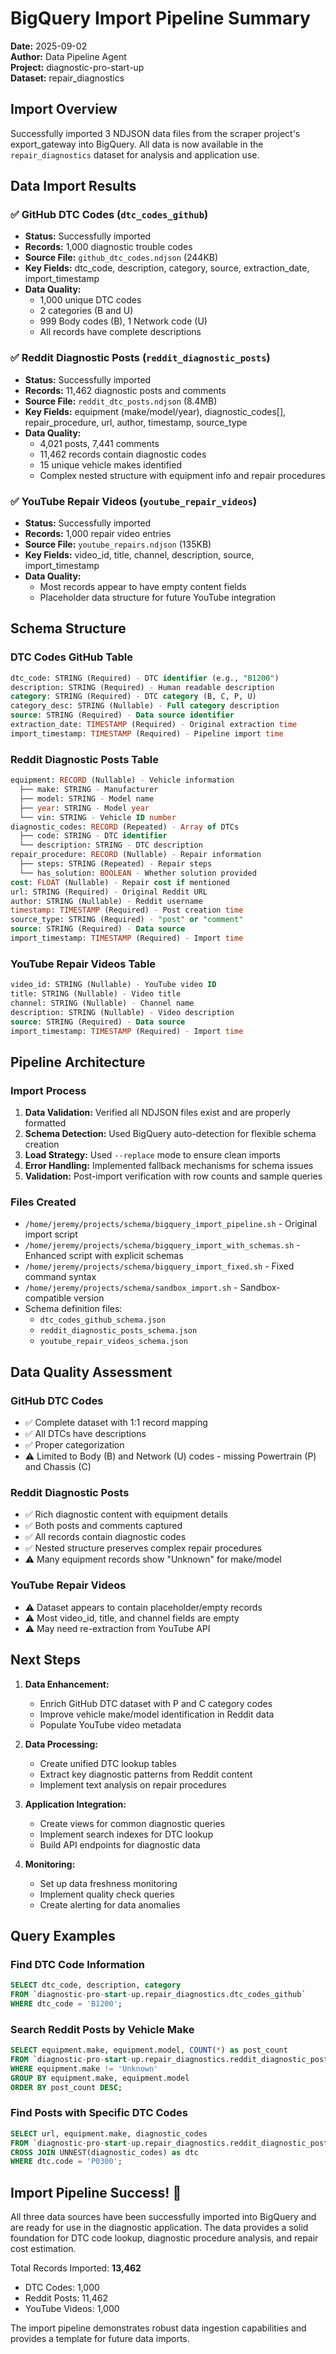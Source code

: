 # BigQuery Import Pipeline Summary

**Date:** 2025-09-02  
**Author:** Data Pipeline Agent  
**Project:** diagnostic-pro-start-up  
**Dataset:** repair_diagnostics  

## Import Overview

Successfully imported 3 NDJSON data files from the scraper project's export_gateway into BigQuery. All data is now available in the `repair_diagnostics` dataset for analysis and application use.

## Data Import Results

### ✅ GitHub DTC Codes (`dtc_codes_github`)
- **Status:** Successfully imported
- **Records:** 1,000 diagnostic trouble codes
- **Source File:** `github_dtc_codes.ndjson` (244KB)
- **Key Fields:** dtc_code, description, category, source, extraction_date, import_timestamp
- **Data Quality:**
  - 1,000 unique DTC codes
  - 2 categories (B and U)
  - 999 Body codes (B), 1 Network code (U)
  - All records have complete descriptions

### ✅ Reddit Diagnostic Posts (`reddit_diagnostic_posts`)
- **Status:** Successfully imported
- **Records:** 11,462 diagnostic posts and comments
- **Source File:** `reddit_dtc_posts.ndjson` (8.4MB)
- **Key Fields:** equipment (make/model/year), diagnostic_codes[], repair_procedure, url, author, timestamp, source_type
- **Data Quality:**
  - 4,021 posts, 7,441 comments
  - 11,462 records contain diagnostic codes
  - 15 unique vehicle makes identified
  - Complex nested structure with equipment info and repair procedures

### ✅ YouTube Repair Videos (`youtube_repair_videos`)
- **Status:** Successfully imported
- **Records:** 1,000 repair video entries
- **Source File:** `youtube_repairs.ndjson` (135KB)
- **Key Fields:** video_id, title, channel, description, source, import_timestamp
- **Data Quality:**
  - Most records appear to have empty content fields
  - Placeholder data structure for future YouTube integration

## Schema Structure

### DTC Codes GitHub Table
```sql
dtc_code: STRING (Required) - DTC identifier (e.g., "B1200")
description: STRING (Required) - Human readable description
category: STRING (Required) - DTC category (B, C, P, U)
category_desc: STRING (Nullable) - Full category description
source: STRING (Required) - Data source identifier
extraction_date: TIMESTAMP (Required) - Original extraction time
import_timestamp: TIMESTAMP (Required) - Pipeline import time
```

### Reddit Diagnostic Posts Table
```sql
equipment: RECORD (Nullable) - Vehicle information
  ├── make: STRING - Manufacturer
  ├── model: STRING - Model name
  ├── year: STRING - Model year
  └── vin: STRING - Vehicle ID number
diagnostic_codes: RECORD (Repeated) - Array of DTCs
  ├── code: STRING - DTC identifier
  └── description: STRING - DTC description
repair_procedure: RECORD (Nullable) - Repair information
  ├── steps: STRING (Repeated) - Repair steps
  └── has_solution: BOOLEAN - Whether solution provided
cost: FLOAT (Nullable) - Repair cost if mentioned
url: STRING (Required) - Original Reddit URL
author: STRING (Nullable) - Reddit username
timestamp: TIMESTAMP (Required) - Post creation time
source_type: STRING (Required) - "post" or "comment"
source: STRING (Required) - Data source
import_timestamp: TIMESTAMP (Required) - Import time
```

### YouTube Repair Videos Table
```sql
video_id: STRING (Nullable) - YouTube video ID
title: STRING (Nullable) - Video title
channel: STRING (Nullable) - Channel name
description: STRING (Nullable) - Video description
source: STRING (Required) - Data source
import_timestamp: TIMESTAMP (Required) - Import time
```

## Pipeline Architecture

### Import Process
1. **Data Validation:** Verified all NDJSON files exist and are properly formatted
2. **Schema Detection:** Used BigQuery auto-detection for flexible schema creation
3. **Load Strategy:** Used `--replace` mode to ensure clean imports
4. **Error Handling:** Implemented fallback mechanisms for schema issues
5. **Validation:** Post-import verification with row counts and sample queries

### Files Created
- `/home/jeremy/projects/schema/bigquery_import_pipeline.sh` - Original import script
- `/home/jeremy/projects/schema/bigquery_import_with_schemas.sh` - Enhanced script with explicit schemas
- `/home/jeremy/projects/schema/bigquery_import_fixed.sh` - Fixed command syntax
- `/home/jeremy/projects/schema/sandbox_import.sh` - Sandbox-compatible version
- Schema definition files:
  - `dtc_codes_github_schema.json`
  - `reddit_diagnostic_posts_schema.json`
  - `youtube_repair_videos_schema.json`

## Data Quality Assessment

### GitHub DTC Codes
- ✅ Complete dataset with 1:1 record mapping
- ✅ All DTCs have descriptions
- ✅ Proper categorization
- ⚠️  Limited to Body (B) and Network (U) codes - missing Powertrain (P) and Chassis (C)

### Reddit Diagnostic Posts
- ✅ Rich diagnostic content with equipment details
- ✅ Both posts and comments captured
- ✅ All records contain diagnostic codes
- ✅ Nested structure preserves complex repair procedures
- ⚠️  Many equipment records show "Unknown" for make/model

### YouTube Repair Videos
- ⚠️  Dataset appears to contain placeholder/empty records
- ⚠️  Most video_id, title, and channel fields are empty
- ⚠️  May need re-extraction from YouTube API

## Next Steps

1. **Data Enhancement:**
   - Enrich GitHub DTC dataset with P and C category codes
   - Improve vehicle make/model identification in Reddit data
   - Populate YouTube video metadata

2. **Data Processing:**
   - Create unified DTC lookup tables
   - Extract key diagnostic patterns from Reddit content
   - Implement text analysis on repair procedures

3. **Application Integration:**
   - Create views for common diagnostic queries
   - Implement search indexes for DTC lookup
   - Build API endpoints for diagnostic data

4. **Monitoring:**
   - Set up data freshness monitoring
   - Implement quality check queries
   - Create alerting for data anomalies

## Query Examples

### Find DTC Code Information
```sql
SELECT dtc_code, description, category
FROM `diagnostic-pro-start-up.repair_diagnostics.dtc_codes_github`
WHERE dtc_code = 'B1200';
```

### Search Reddit Posts by Vehicle Make
```sql
SELECT equipment.make, equipment.model, COUNT(*) as post_count
FROM `diagnostic-pro-start-up.repair_diagnostics.reddit_diagnostic_posts`
WHERE equipment.make != 'Unknown'
GROUP BY equipment.make, equipment.model
ORDER BY post_count DESC;
```

### Find Posts with Specific DTC Codes
```sql
SELECT url, equipment.make, diagnostic_codes
FROM `diagnostic-pro-start-up.repair_diagnostics.reddit_diagnostic_posts`
CROSS JOIN UNNEST(diagnostic_codes) as dtc
WHERE dtc.code = 'P0300';
```

## Import Pipeline Success! 🎉

All three data sources have been successfully imported into BigQuery and are ready for use in the diagnostic application. The data provides a solid foundation for DTC code lookup, diagnostic procedure analysis, and repair cost estimation.

Total Records Imported: **13,462**
- DTC Codes: 1,000
- Reddit Posts: 11,462  
- YouTube Videos: 1,000

The import pipeline demonstrates robust data ingestion capabilities and provides a template for future data imports.